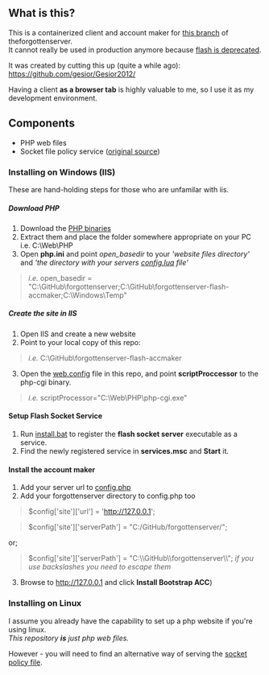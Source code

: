 ## What is this?
This is a containerized client and account maker for [this branch](https://github.com/Leo32onGIT/forgottenserver/tree/10.79-flash-dev) of theforgottenserver.\
It cannot really be used in production anymore because [flash is deprecated](https://en.wikipedia.org/wiki/Adobe_Flash#End_of_life).

It was created by cutting this up (quite a while ago):\
https://github.com/gesior/Gesior2012/

Having a client **as a browser tab** is highly valuable to me, so I use it as my development environment.


## Components
- PHP web files
- Socket file policy service ([original source](https://github.com/Leo32onGIT/forgottenserver-flash-accmaker))

### Installing on Windows (IIS)
These are hand-holding steps for those who are unfamilar with iis.

##### Download PHP
1. Download the [PHP binaries](https://windows.php.net/download)
2. Extract them and place the folder somewhere appropriate on your PC i.e. C:\Web\PHP
3. Open **php.ini** and point *open_basedir* to your *'website files directory'* and *'the directory with your servers [config.lua](https://github.com/Leo32onGIT/forgottenserver/blob/10.79-flash-dev/config.lua.dist) file'*

> *i.e.* open_basedir = "C:\GitHub\forgottenserver;C:\GitHub\forgottenserver-flash-accmaker;C:\Windows\Temp"

##### Create the site in IIS
1. Open IIS and create a new website
2. Point to your local copy of this repo:

> *i.e.* C:\GitHub\forgottenserver-flash-accmaker

3. Open the [web.config](https://github.com/Leo32onGIT/forgottenserver-flash-accmaker/blob/master/web.config#L21) file in this repo, and point **scriptProccessor** to the php-cgi binary.

> *i.e.* scriptProcessor="C:\Web\PHP\php-cgi.exe"

#### Setup Flash Socket Service
1. Run [install.bat](https://github.com/Leo32onGIT/forgottenserver-flash-accmaker/blob/master/flashsocketservice/install.bat) to register the **flash socket server** executable as a service.
2. Find the newly registered service in **services.msc** and **Start** it.

#### Install the account maker
1. Add your server url to [config.php](https://github.com/Leo32onGIT/forgottenserver-flash-accmaker/blob/master/config/config.php)
2. Add your forgottenserver directory to config.php too

> $config['site']['url'] = 'http://127.0.0.1';

> $config['site']['serverPath'] = "C:/GitHub/forgottenserver/";

or;

> $config['site']['serverPath'] = "C:\\\GitHub\\\forgottenserver\\\\";    *if you use backslashes you need to escape them*

3. Browse to http://127.0.0.1 and click **Install Bootstrap ACC**)

### Installing on Linux
I assume you already have the capability to set up a php website if you're using linux.\
*This repository **is** just php web files.*

However - you will need to find an alternative way of serving the [socket policy file](https://www.adobe.com/devnet/flashplayer/articles/socket_policy_files.html).
